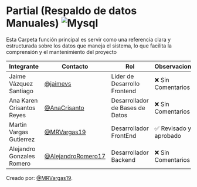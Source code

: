    #  Partial (Respaldo de datos Manuales) ![Mysql](https://img.shields.io/badge/MySQL-00000F?style=for-the-badge&logo=mysql&logoColor=white)

Esta Carpeta función principal es servir como una referencia clara y estructurada sobre los datos que maneja el sistema, lo que facilita la comprensión y el mantenimiento del proyecto

|Integrante|Contacto|Rol|Observaciones|
|----------|--------|---|-------------|
|Jaime Vázquez Santiago|[@jaimevs](https://github.com/jaimevs)|Líder de Desarrollo Frontend|❌ Sin Comentarios|
|Ana Karen Crisantos Reyes|[@AnaCrisanto](https://github.com/AnaCrisanto)|Desarrollador de Bases de Datos|❌ Sin Comentarios|
|Martin Vargas Gutierrez|[@MRVargas19](https://github.com/MRVargas19)|Desarrollador FrontEnd|✅ Revisado y aprobado|
|Alejandro Gonzales Romero|[@AlejandroRomero17](https://github.com/AlejandroRomero17)|Desarrollador Backend|❌ Sin Comentarios|

Creado por: [@MRVargas19](https://github.com/MRVargas19).


